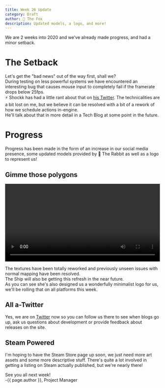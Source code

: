 ```yaml
---
title: Week 26 Update
category: Draft
author: 🦊 The Fox
description: Updated models, a logo, and more!
---
```


We are 2 weeks into 2020 and we've already made progress, and had a minor setback.

# The Setback

Let's get the "bad news" out of the way first, shall we?  
During testing on less powerful systems we have encountered an interesting bug that causes mouse input to completely fail if the framerate drops below 25fps.  
⚡ Shockk has had a little rant about that on [his Twitter](https://twitter.com/citrusponi/status/1216494721222283266). The technicalities are a bit lost on me, but we believe it can be resolved with a bit of a rework of how we schedule actions in-engine.  
He'll talk about that in more detail in a Tech Blog at some point in the future.

# Progress

Progress has been made in the form of an increase in our social media presence, some updated models provided by 🐰 The Rabbit as well as a logo to represent us!

## Gimme those polygons

<video width="100%" autoplay controls loop>
  <source src="/assets/vid/week-26/Missile_Spin.mp4" type="video/mp4">
</video>

The textures have been totally reworked and previously unseen issues with normal mapping have been resolved.  
The Ship will also be getting this refresh in the near future.  
As you can see she's also designed us a wonderfully minimalist logo for us, we'll be rolling that on all platforms this week.

## All a-Twitter

Yes, we are on [Twitter](https://twitter.com/corporealitydev) now so you can follow us there to see when blogs go up, ask us questions about development or provide feedback about releases on the site.

## Steam Powered

I'm hoping to have the Steam Store page up soon, we just need more art assets and some more descriptive stuff. There's quite a lot involved in getting a listing on Steam actually published, but we're nearly there!

See you all next week!  
-{{ page.author }}, Project Manager